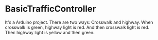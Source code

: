 # BasicTrafficController

It's a Arduino project. There are two ways: Crosswalk and highway. When crosswalk is green, highway light is red. And then crosswalk light is red. Then highway light is yellow and then green.
